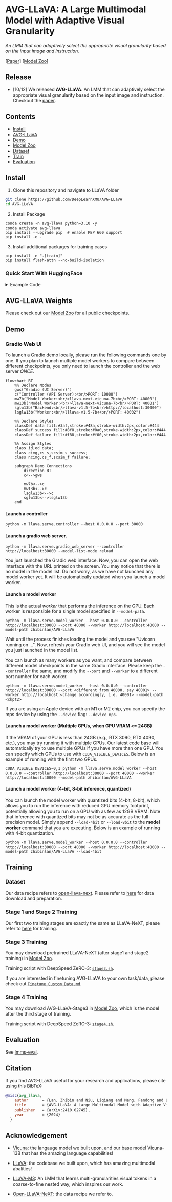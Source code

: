 # AVG-LLaVA: A Large Multimodal Model with Adaptive Visual Granularity

*An LMM that can adaptively select the appropriate visual granularity based on the input image and instruction.*

[[Paper](https://arxiv.org/abs/2410.02745)] [[Model Zoo](https://github.com/DeepLearnXMU/AVG-LLaVA/blob/master/docs/MODEL_ZOO.md)]




## Release
- [10/12] We released **AVG-LLaVA**. An LMM that can adaptively select the appropriate visual granularity based on the input image and instruction. Checkout the [paper](https://arxiv.org/abs/2410.02745).


## Contents
- [Install](#install)
- [AVG-LLaVA](#AVG-LLaVA)
- [Demo](#Demo)
- [Model Zoo](https://github.com/DeepLearnXMU/AVG-LLaVA/blob/master/docs/MODEL_ZOO.md)
- [Dataset](https://github.com/DeepLearnXMU/AVG-LLaVA/blob/master/docs/Data.md)
- [Train](#train)
- [Evaluation](#evaluation)

## Install

1. Clone this repository and navigate to LLaVA folder
```bash
git clone https://github.com/DeepLearnXMU/AVG-LLaVA
cd AVG-LLaVA
```

2. Install Package
```Shell
conda create -n avg-llava python=3.10 -y
conda activate avg-llava
pip install --upgrade pip  # enable PEP 660 support
pip install -e .
```

3. Install additional packages for training cases
```
pip install -e ".[train]"
pip install flash-attn --no-build-isolation
```

### Quick Start With HuggingFace

<details>
<summary>Example Code</summary>

```Python
from llava.model.builder import load_pretrained_model
from llava.mm_utils import get_model_name_from_path
from llava.eval.run_llava import eval_model

model_path = "zhibinlan/AVG-LLaVA"

tokenizer, model, image_processor, context_len = load_pretrained_model(
    model_path=model_path,
    model_base=None,
    model_name=get_model_name_from_path(model_path)
)
```

Check out the details wth the `load_pretrained_model` function in `llava/model/builder.py`.

You can also use the `eval_model` function in `llava/eval/run_llava.py` to get the output easily. By doing so, you can use this code on Colab directly after downloading this repository.

``` python
model_path = "zhibinlan/AVG-LLaVA"
prompt = "What are the things I should be cautious about when I visit here?"
image_file = "https://llava-vl.github.io/static/images/view.jpg"

args = type('Args', (), {
    "model_path": model_path,
    "model_base": None,
    "model_name": get_model_name_from_path(model_path),
    "query": prompt,
    "conv_mode": None,
    "image_file": image_file,
    "sep": ",",
    "temperature": 0,
    "top_p": None,
    "num_beams": 1,
    "max_new_tokens": 512,
    "vis_token_granularity": 576,
})()

eval_model(args)
```
</details>

## AVG-LLaVA Weights
Please check out our [Model Zoo](https://github.com/DeepLearnXMU/AVG-LLaVA/blob/master/docs/MODEL_ZOO.md) for all public checkpoints.

## Demo

### Gradio Web UI

To launch a Gradio demo locally, please run the following commands one by one. If you plan to launch multiple model workers to compare between different checkpoints, you only need to launch the controller and the web server *ONCE*.

```mermaid
flowchart BT
    %% Declare Nodes
    gws("Gradio (UI Server)")
    c("Controller (API Server):<br/>PORT: 10000")
    mw7b("Model Worker:<br/>llava-next-vicuna-7b<br/>PORT: 40000")
    mw13b("Model Worker:<br/>llava-next-vicuna-7b<br/>PORT: 40001")
    sglw13b("Backend:<br/>llava-v1.5-7b<br/>http://localhost:30000")
    lsglw13b("Worker:<br/>lllava-v1.5-7b<<br/>PORT: 40002")

    %% Declare Styles
    classDef data fill:#3af,stroke:#48a,stroke-width:2px,color:#444
    classDef success fill:#8f8,stroke:#0a0,stroke-width:2px,color:#444
    classDef failure fill:#f88,stroke:#f00,stroke-width:2px,color:#444

    %% Assign Styles
    class id,od data;
    class cimg,cs_s,scsim_s success;
    class ncimg,cs_f,scsim_f failure;

    subgraph Demo Connections
        direction BT
        c<-->gws
        
        mw7b<-->c
        mw13b<-->c
        lsglw13b<-->c
        sglw13b<-->lsglw13b
    end
```

#### Launch a controller
```Shell
python -m llava.serve.controller --host 0.0.0.0 --port 30000
```

#### Launch a gradio web server.
```Shell
python -m llava.serve.gradio_web_server --controller http://localhost:30000 --model-list-mode reload
```
You just launched the Gradio web interface. Now, you can open the web interface with the URL printed on the screen. You may notice that there is no model in the model list. Do not worry, as we have not launched any model worker yet. It will be automatically updated when you launch a model worker.

#### Launch a model worker

This is the actual *worker* that performs the inference on the GPU.  Each worker is responsible for a single model specified in `--model-path`.

```Shell
python -m llava.serve.model_worker --host 0.0.0.0 --controller http://localhost:30000 --port 40000 --worker http://localhost:40000 --model-path zhibinlan/AVG-LLaVA
```
Wait until the process finishes loading the model and you see "Uvicorn running on ...".  Now, refresh your Gradio web UI, and you will see the model you just launched in the model list.

You can launch as many workers as you want, and compare between different model checkpoints in the same Gradio interface. Please keep the `--controller` the same, and modify the `--port` and `--worker` to a different port number for each worker.
```Shell
python -m llava.serve.model_worker --host 0.0.0.0 --controller http://localhost:30000 --port <different from 40000, say 40001> --worker http://localhost:<change accordingly, i.e. 40001> --model-path <ckpt2>
```

If you are using an Apple device with an M1 or M2 chip, you can specify the mps device by using the `--device` flag: `--device mps`.

#### Launch a model worker (Multiple GPUs, when GPU VRAM <= 24GB)

If the VRAM of your GPU is less than 24GB (e.g., RTX 3090, RTX 4090, etc.), you may try running it with multiple GPUs. Our latest code base will automatically try to use multiple GPUs if you have more than one GPU. You can specify which GPUs to use with `CUDA_VISIBLE_DEVICES`. Below is an example of running with the first two GPUs.

```Shell
CUDA_VISIBLE_DEVICES=0,1 python -m llava.serve.model_worker --host 0.0.0.0 --controller http://localhost:30000 --port 40000 --worker http://localhost:40000 --model-path zhibinlan/AVG-LLaVA
```

#### Launch a model worker (4-bit, 8-bit inference, quantized)

You can launch the model worker with quantized bits (4-bit, 8-bit), which allows you to run the inference with reduced GPU memory footprint, potentially allowing you to run on a GPU with as few as 12GB VRAM. Note that inference with quantized bits may not be as accurate as the full-precision model. Simply append `--load-4bit` or `--load-8bit` to the **model worker** command that you are executing. Below is an example of running with 4-bit quantization.

```Shell
python -m llava.serve.model_worker --host 0.0.0.0 --controller http://localhost:30000 --port 40000 --worker http://localhost:40000 --model-path zhibinlan/AVG-LLaVA --load-4bit
```

## Training

### Dataset
Our data recipe refers to [open-llava-next](https://github.com/xiaoachen98/Open-LLaVA-NeXT). Please refer to [here](https://github.com/xiaoachen98/Open-LLaVA-NeXT/blob/master/docs/Data.md) for data download and preparation.

### Stage 1 and Stage 2 Training
Our first two training stages are exactly the same as LLaVA-NeXT, please refer to [here](https://github.com/haotian-liu/LLaVA) for training.

### Stage 3 Training

You may download pretrained LLaVA-NeXT (after stage1 and stage2 training) in [Model Zoo](https://huggingface.co/Lin-Chen/open-llava-next-vicuna-7b).

Training script with DeepSpeed ZeRO-3: [`stage3.sh`](https://github.com/DeepLearnXMU/AVG-LLaVA/blob/master/scripts/avg_llava/stage3.sh).


If you are interested in finetuning AVG-LLaVA to your own task/data, please check out [`Finetune_Custom_Data.md`](https://github.com/DeepLearnXMU/AVG-LLaVA/blob/master/docs/Finetune_Custom_Data.md).

### Stage 4 Training

You may download AVG-LLaVA-Stage3 in [Model Zoo](https://huggingface.co/zhibinlan/AVG-LLaVA-Stage3), which is the model after the third stage of training.

Training script with DeepSpeed ZeRO-3: [`stage4.sh`](https://github.com/DeepLearnXMU/AVG-LLaVA/blob/master/scripts/avg_llava/stage4.sh).

## Evaluation

See [lmms-eval](https://github.com/DeepLearnXMU/AVG-LLaVA/blob/master/lmms-eval).


## Citation

If you find AVG-LLaVA useful for your research and applications, please cite using this BibTeX:
```bibtex
@misc{avg_llava,
    author      = {Lan, Zhibin and Niu, Liqiang and Meng, Fandong and Li, Wenbo and Zhou, Jie and Su, Jinsong},
    title       = {AVG-LLaVA: A Large Multimodal Model with Adaptive Visual Granularity},
    publisher   = {arXiv:2410.02745},
    year        = {2024}
  }
```


## Acknowledgement

- [Vicuna](https://github.com/lm-sys/FastChat): the langauge model we built upon, and our base model Vicuna-13B that has the amazing language capabilities!

- [LLaVA](https://llava-vl.github.io/): the codebase we built upon, which has amazing multimodal abalities! 

- [LLaVA-M3](https://github.com/mu-cai/matryoshka-mm): An LMM that learns multi-granularities visual tokens in a coarse-to-fine nested way, which inspires our work.

- [Open-LLaVA-NeXT](https://llava-vl.github.io/): the data recipe we refer to.

